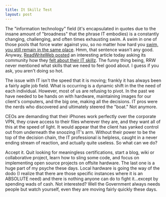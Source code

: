 ```yaml
---
title: It Skillz Test
layout: post
---
```


The "information technology" field (it's encapsulated in quotes due to the insane amount of "broadness" that the phrase IT embodies) is a constantly changing, 
challenging, and often times exhausting swim. 
A swim in one of those pools that force water against you, so no matter how hard you [swim, you still remain in the same place](http://www.survivaltrainingpool.com/). 
Hmm, that sentence wasn't any good. 
Anyway, [ReadWriteWeb posted](#) an interesting article today asking its community how they [felt about their IT skillz](#). 
The funny thing being, RRW never mentioned what skills that we need to feel good about. 
I guess if you ask, you aren't doing so hot.

The issue with IT isn't the speed that it is moving; 
frankly it has always been a fairly agile job field. 
What is occurring is a dynamic shift in the the need of each individual. 
However, most of us are refusing to pivot. 
In the past we have needed to be hands on with hardware, 
maintaining images for our client's computers, 
and the big one, making all the decisions. 
IT pros were the nerds who discovered and ultimately steered the "boat." 
Not anymore.

CEOs are demanding that their iPhones work perfectly over the corporate VPN, 
they crave access to their files wherever they are, 
and they want all of this at the speed of light. 
It would appear that the client has yanked control out from underneath the snoozing IT's arm. 
Without their power to be the top of the decision chain, 
the IT professional is helpless, 
caught in a never ending stream of reaction, 
and actually quite useless. So what can we do?

Accept it. Quit looking for meaningless certifications, 
start a blog, wiki or collaborative project, 
learn how to sling some code, and focus on implementing open source projects on offsite hardware. 
The last one is a huge part of my psyche these days. 
Local hardware is going the way of the dodo 
(I realize that there are those specific instances where it is an ABSOLUTE need) 
and there is nothing anyone can do to fight it...except by spending wads of cash. 
Not interested? Well the Government always needs people but watch yourself, 
even they are moving fairly quickly these days.
